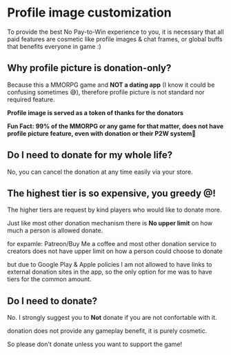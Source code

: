 # Profile image customization
To provide the best No Pay-to-Win experience to you, it is necessary that all paid features are cosmetic like profile images & chat frames, 
or global buffs that benefits everyone in game :) 

## Why profile picture is donation-only?
Because this a MMORPG game and **NOT a dating app** (I know it could be confusing sometimes 😅), therefore profile picture is not standard nor required feature. 

**Profile image is served as a token of thanks for the donators**

**Fun Fact: 99% of the MMORPG or any game for that matter, does not have profile picture feature, even with donation or their P2W system🤯**

## Do I need to donate for my whole life?
No, you can cancel the donation at any time easily via your store.

## The highest tier is so expensive, you greedy @$%#^#$!
The higher tiers are request by kind players who would like to donate more. 

Just like most other donation mechanism there is **No upper limit** on how much a person is allowed donate.

for expamle: Patreon/Buy Me a coffee and most other donation service to creators does not have upper limit on how a person could choose to donate

but due to Google Play & Apple policies I am not allowed to have links to external donation sites in the app, 
so the only option for me was to have tiers for the common amount.

## Do I need to donate?
No. I strongly suggest you to **Not** donate if you are not confortable with it.

donation does not provide any gameplay benefit, it is purely cosmetic. 

So please don't donate unless you want to support the game!  
